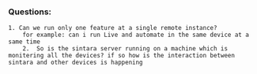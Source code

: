 ### Questions:
	1. Can we run only one feature at a single remote instance?
		for example: can i run Live and automate in the same device at a same time
		2.  So is the sintara server running on a machine which is monitering all the devices? if so how is the interaction between sintara and other devices is happening